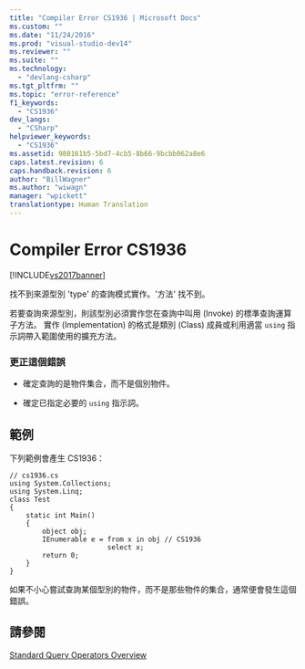 ```yaml
---
title: "Compiler Error CS1936 | Microsoft Docs"
ms.custom: ""
ms.date: "11/24/2016"
ms.prod: "visual-studio-dev14"
ms.reviewer: ""
ms.suite: ""
ms.technology: 
  - "devlang-csharp"
ms.tgt_pltfrm: ""
ms.topic: "error-reference"
f1_keywords: 
  - "CS1936"
dev_langs: 
  - "CSharp"
helpviewer_keywords: 
  - "CS1936"
ms.assetid: 980161b5-5bd7-4cb5-8b66-9bcbb062a8e6
caps.latest.revision: 6
caps.handback.revision: 6
author: "BillWagner"
ms.author: "wiwagn"
manager: "wpickett"
translationtype: Human Translation
---
```

# Compiler Error CS1936
[!INCLUDE[vs2017banner](../../../csharp/includes/vs2017banner.md)]

找不到來源型別 'type' 的查詢模式實作。'方法' 找不到。  
  
 若要查詢來源型別，則該型別必須實作您在查詢中叫用 \(Invoke\) 的標準查詢運算子方法。  實作 \(Implementation\) 的格式是類別 \(Class\) 成員或利用適當 `using` 指示詞帶入範圍使用的擴充方法。  
  
### 更正這個錯誤  
  
-   確定查詢的是物件集合，而不是個別物件。  
  
-   確定已指定必要的 `using` 指示詞。  
  
## 範例  
 下列範例會產生 CS1936：  
  
```  
// cs1936.cs  
using System.Collections;  
using System.Linq;  
class Test  
{  
    static int Main()  
    {  
        object obj;  
        IEnumerable e = from x in obj // CS1936  
                        select x;  
        return 0;  
    }  
}  
```  
  
 如果不小心嘗試查詢某個型別的物件，而不是那些物件的集合，通常便會發生這個錯誤。  
  
## 請參閱  
 [Standard Query Operators Overview](../../../visual-basic/programming-guide/concepts/linq/standard-query-operators-overview.md)